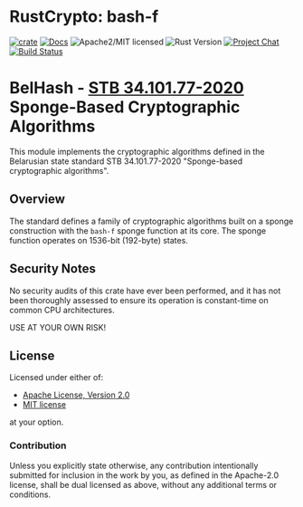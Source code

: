 # RustCrypto: bash-f

[![crate][crate-image]][crate-link]
[![Docs][docs-image]][docs-link]
![Apache2/MIT licensed][license-image]
![Rust Version][rustc-image]
[![Project Chat][chat-image]][chat-link]
[![Build Status][build-image]][build-link]

# BelHash - [STB 34.101.77-2020] Sponge-Based Cryptographic Algorithms

This module implements the cryptographic algorithms defined in the Belarusian
state standard STB 34.101.77-2020 "Sponge-based cryptographic algorithms".

## Overview

The standard defines a family of cryptographic algorithms built on a sponge
construction with the `bash-f` sponge function at its core. The sponge function
operates on 1536-bit (192-byte) states.

## Security Notes

No security audits of this crate have ever been performed, and it has not been thoroughly assessed to ensure its operation is constant-time on common CPU architectures.

USE AT YOUR OWN RISK!

## License

Licensed under either of:

* [Apache License, Version 2.0](https://www.apache.org/licenses/LICENSE-2.0)
* [MIT license](https://opensource.org/licenses/MIT)

at your option.

### Contribution

Unless you explicitly state otherwise, any contribution intentionally submitted
for inclusion in the work by you, as defined in the Apache-2.0 license, shall be
dual licensed as above, without any additional terms or conditions.

[//]: # (badges)

[crate-image]: https://buildstats.info/crate/bash-f
[crate-link]: https://crates.io/crates/bash-f
[docs-image]: https://docs.rs/bash-f/badge.svg
[docs-link]: https://docs.rs/bash-f/
[license-image]: https://img.shields.io/badge/license-Apache2.0/MIT-blue.svg
[rustc-image]: https://img.shields.io/badge/rustc-1.85+-blue.svg
[chat-image]: https://img.shields.io/badge/zulip-join_chat-blue.svg
[chat-link]: https://rustcrypto.zulipchat.com/#narrow/stream/260038-AEADs
[downloads-image]: https://img.shields.io/crates/d/chacha20poly1305.svg
[build-image]: https://github.com/RustCrypto/AEADs/workflows/bash-f/badge.svg?branch=master&event=push
[build-link]: https://github.com/RustCrypto/AEADs/actions

[//]: # (general links)

[STB 34.101.77-2020]: https://apmi.bsu.by/assets/files/std/bash-spec241.pdf